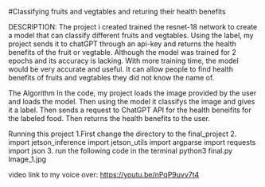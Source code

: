 #Classifying fruits and vegtables and returing their health benefits

DESCRIPTION: The project i created trained the resnet-18 network to create a model that can classify different fruits and vegtables. Using the label, my project sends it to chatGPT through an api-key and returns the health benefits of the fruit or vegtable. Although the model was trained for 2 epochs and its accuracy is lacking. With more training time, the model would be very accurate and useful. It can allow people to find health benefits of fruits and vegtables they did not know the name of.

The Algorithm
In the code, my project loads the image provided by the user and loads the model. Then using the model it classifys the image and gives it a label. Then sends a request to ChatGPT API for the health beneifits for the labeled food. Then returns the health benefits to the user.

Running this project
1.First change the directory to the final_project 2. import jetson_inference import jetson_utils import argparse import requests import json 3. run the following code in the terminal python3 final.py Image_1.jpg

video link to my voice over: https://youtu.be/nPqP9uvv7t4
